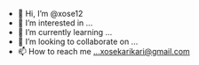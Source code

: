 - 👋 Hi, I’m @xose12
- 👀 I’m interested in ...
- 🌱 I’m currently learning ...
- 💞️ I’m looking to collaborate on ...
- 📫 How to reach me ...xosekarikari@gmail.com

<!---
xose12/xose12 is a ✨ special ✨ repository because its `README.md` (this file) appears on your GitHub profile.
You can click the Preview link to take a look at your changes.
--->
